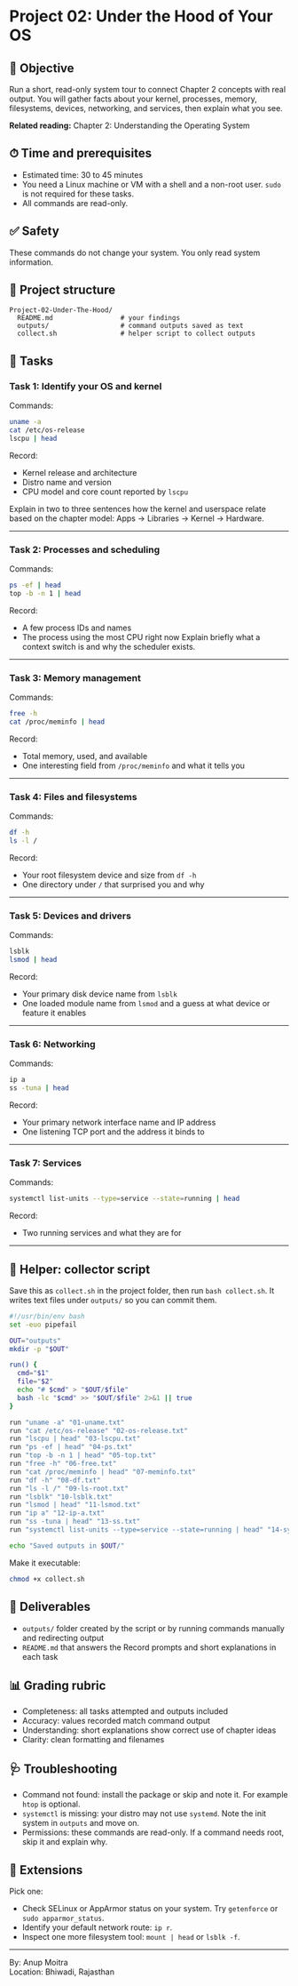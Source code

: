 # Project 02: Under the Hood of Your OS

## 📝 Objective

Run a short, read-only system tour to connect Chapter 2 concepts with real output. You will gather facts about your kernel, processes, memory, filesystems, devices, networking, and services, then explain what you see.

**Related reading:** Chapter 2: Understanding the Operating System

## ⏱ Time and prerequisites

- Estimated time: 30 to 45 minutes  
- You need a Linux machine or VM with a shell and a non-root user. `sudo` is not required for these tasks.  
- All commands are read-only.

## ✅ Safety

These commands do not change your system. You only read system information.

## 📂 Project structure

```
Project-02-Under-The-Hood/
  README.md                 # your findings
  outputs/                  # command outputs saved as text
  collect.sh                # helper script to collect outputs
```

## 🔧 Tasks

### Task 1: Identify your OS and kernel
Commands:
```bash
uname -a
cat /etc/os-release
lscpu | head
```
Record:
- Kernel release and architecture
- Distro name and version
- CPU model and core count reported by `lscpu`

Explain in two to three sentences how the kernel and userspace relate based on the chapter model: Apps -> Libraries -> Kernel -> Hardware.

---

### Task 2: Processes and scheduling
Commands:
```bash
ps -ef | head
top -b -n 1 | head
```
Record:
- A few process IDs and names
- The process using the most CPU right now
Explain briefly what a context switch is and why the scheduler exists.

---

### Task 3: Memory management
Commands:
```bash
free -h
cat /proc/meminfo | head
```
Record:
- Total memory, used, and available
- One interesting field from `/proc/meminfo` and what it tells you

---

### Task 4: Files and filesystems
Commands:
```bash
df -h
ls -l /
```
Record:
- Your root filesystem device and size from `df -h`
- One directory under `/` that surprised you and why

---

### Task 5: Devices and drivers
Commands:
```bash
lsblk
lsmod | head
```
Record:
- Your primary disk device name from `lsblk`  
- One loaded module name from `lsmod` and a guess at what device or feature it enables

---

### Task 6: Networking
Commands:
```bash
ip a
ss -tuna | head
```
Record:
- Your primary network interface name and IP address
- One listening TCP port and the address it binds to

---

### Task 7: Services
Commands:
```bash
systemctl list-units --type=service --state=running | head
```
Record:
- Two running services and what they are for

---

## 🧰 Helper: collector script

Save this as `collect.sh` in the project folder, then run `bash collect.sh`. It writes text files under `outputs/` so you can commit them.

```bash
#!/usr/bin/env bash
set -euo pipefail

OUT="outputs"
mkdir -p "$OUT"

run() {
  cmd="$1"
  file="$2"
  echo "# $cmd" > "$OUT/$file"
  bash -lc "$cmd" >> "$OUT/$file" 2>&1 || true
}

run "uname -a" "01-uname.txt"
run "cat /etc/os-release" "02-os-release.txt"
run "lscpu | head" "03-lscpu.txt"
run "ps -ef | head" "04-ps.txt"
run "top -b -n 1 | head" "05-top.txt"
run "free -h" "06-free.txt"
run "cat /proc/meminfo | head" "07-meminfo.txt"
run "df -h" "08-df.txt"
run "ls -l /" "09-ls-root.txt"
run "lsblk" "10-lsblk.txt"
run "lsmod | head" "11-lsmod.txt"
run "ip a" "12-ip-a.txt"
run "ss -tuna | head" "13-ss.txt"
run "systemctl list-units --type=service --state=running | head" "14-systemctl.txt"

echo "Saved outputs in $OUT/"
```

Make it executable:
```bash
chmod +x collect.sh
```

## 📝 Deliverables

- `outputs/` folder created by the script or by running commands manually and redirecting output  
- `README.md` that answers the Record prompts and short explanations in each task

## 📊 Grading rubric

- Completeness: all tasks attempted and outputs included  
- Accuracy: values recorded match command output  
- Understanding: short explanations show correct use of chapter ideas  
- Clarity: clean formatting and filenames

## 🩺 Troubleshooting

- Command not found: install the package or skip and note it. For example `htop` is optional.  
- `systemctl` is missing: your distro may not use `systemd`. Note the init system in `outputs` and move on.  
- Permissions: these commands are read-only. If a command needs root, skip it and explain why.

## 🚀 Extensions

Pick one:
- Check SELinux or AppArmor status on your system. Try `getenforce` or `sudo apparmor_status`.  
- Identify your default network route: `ip r`.  
- Inspect one more filesystem tool: `mount | head` or `lsblk -f`.

---

By: Anup Moitra  
Location: Bhiwadi, Rajasthan
